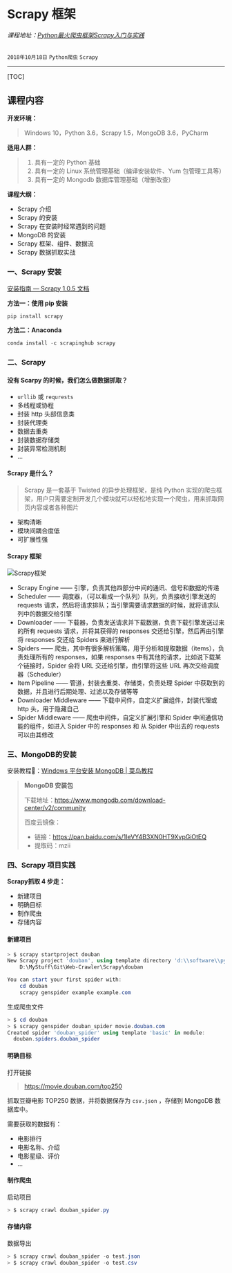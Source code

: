 # Scrapy 框架

###### 课程地址：[Python最火爬虫框架Scrapy入门与实践](https://www.imooc.com/learn/1017)

`2018年10月18日` `Python爬虫` `Scrapy`

---
[TOC]

## 课程内容
**开发环境：**
> Windows 10，Python 3.6，Scrapy 1.5，MongoDB 3.6，PyCharm

**适用人群：**

> 1. 具有一定的 Python 基础
> 2. 具有一定的 Linux 系统管理基础（编译安装软件、Yum 包管理工具等）
> 3. 具有一定的 Mongodb 数据库管理基础（增删改查）



**课程大纲：**

- Scrapy 介绍
- Scrapy 的安装
- Scrapy 在安装时经常遇到的问题
- MongoDB 的安装
- Scrapy 框架、组件、数据流
- Scrapy 数据抓取实战



### 一、Scrapy 安装

[安装指南 — Scrapy 1.0.5 文档](https://scrapy-chs.readthedocs.io/zh_CN/1.0/intro/install.html)

**方法一：使用 pip 安装**

```powershell
pip install scrapy
```

**方法二：Anaconda**

```powershell
conda install -c scrapinghub scrapy
```



### 二、Scrapy

#### 没有 Scarpy 的时候，我们怎么做数据抓取？

- `urllib` 或 `requrests`
- 多线程或协程
- 封装 http 头部信息类
- 封装代理类
- 数据去重类
- 封装数据存储类
- 封装异常检测机制
- …

#### Scrapy 是什么？

> Scrapy 是一套基于 Twisted 的异步处理框架，是纯 Python 实现的爬虫框架，用户只需要定制开发几个模块就可以轻松地实现一个爬虫，用来抓取网页内容或者各种图片

- 架构清晰
- 模块间耦合度低
- 可扩展性强

#### Scrapy 框架

![Scrapy框架](http://ww1.sinaimg.cn/large/006y42ybly1fwcosp9vccj30q30hzq7r)

- Scrapy Engine —— 引擎，负责其他四部分中间的通讯、信号和数据的传递
- Scheduler —— 调度器，（可以看成一个队列）队列，负责接收引擎发送的 requests 请求，然后将请求排队；当引擎需要请求数据的时候，就将请求队列中的数据交给引擎
- Downloader —— 下载器，负责发送请求并下载数据，负责下载引擎发送过来的所有 requests 请求，并将其获得的 responses 交还给引擎，然后再由引擎将 responses 交还给 Spiders 来进行解析
- Spiders —— 爬虫，其中有很多解析策略，用于分析和提取数据（items），负责处理所有的 responses，如果 responses 中有其他的请求，比如说下载某个链接时，Spider 会将 URL 交还给引擎，由引擎将这些 URL 再次交给调度器（Scheduler）
- Item Pipeline —— 管道，封装去重类、存储类，负责处理 Spider 中获取到的数据，并且进行后期处理、过滤以及存储等等
- Downloader Middleware —— 下载中间件，自定义扩展组件，封装代理或 http 头，用于隐藏自己
- Spider Middleware —— 爬虫中间件，自定义扩展引擎和 Spider 中间通信功能的组件，如进入 Spider 中的 responses 和 从 Spider 中出去的 requests 可以由其修改



### 三、MongoDB的安装

安装教程🔗：[Windows 平台安装 MongoDB | 菜鸟教程](https://www.runoob.com/mongodb/mongodb-window-install.html)

> **MongoDB 安装包**
>
> 下载地址：https://www.mongodb.com/download-center/v2/community
>
> 百度云镜像：
>
> - 链接：https://pan.baidu.com/s/1IeVY4B3XN0HT9XvpGiOtEQ
> - 提取码：mzii



### 四、Scrapy 项目实践

**Scrapy抓取 4 步走：**

- 新建项目
- 明确目标
- 制作爬虫
- 存储内容

#### 新建项目

```powershell
> $ scrapy startproject douban
New Scrapy project 'douban', using template directory 'd:\\software\\python\\anaconda\\anaconda3\\lib\\site-packages\\scrapy\\templates\\project', created in:
    D:\MyStuff\Git\Web-Crawler\Scrapy\douban

You can start your first spider with:
    cd douban
    scrapy genspider example example.com
```

生成爬虫文件

```powershell
> $ cd douban
> $ scrapy genspider douban_spider movie.douban.com
Created spider 'douban_spider' using template 'basic' in module:
  douban.spiders.douban_spider
```

#### 明确目标

打开链接

> https://movie.douban.com/top250

抓取豆瓣电影 TOP250 数据，并将数据保存为 `csv.json` ，存储到 MongoDB 数据库中。

需要获取的数据有：

- 电影排行
- 电影名称、介绍
- 电影星级、评价
- …



#### 制作爬虫

启动项目

```powershell
> $ scrapy crawl douban_spider.py
```



#### 存储内容

数据导出

```powershell
> $ scrapy crawl douban_spider -o test.json
> $ scrapy crawl douban_spider -o test.csv
```





